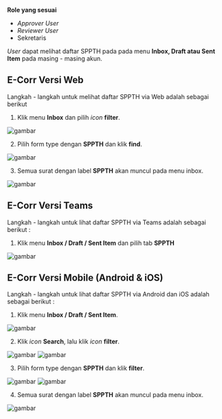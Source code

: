 **Role yang sesuai**

- *Approver User*
- *Reviewer User*
- Sekretaris

*User* dapat melihat daftar SPPTH pada pada menu **Inbox, Draft atau Sent Item** pada masing - masing akun. 

## **E-Corr Versi Web**

Langkah - langkah untuk melihat daftar SPPTH via Web adalah sebagai berikut

1. Klik menu **Inbox** dan pilih _icon_ **filter**.

![gambar](SPPTH/SPPTH_Web/02TH01.png)

2. Pilih form type dengan **SPPTH** dan klik **find**.

![gambar](SPPTH/SPPTH_Web/02TH01a.png)

3. Semua surat dengan label **SPPTH** akan muncul pada menu inbox.

![gambar](SPPTH/SPPTH_Web/02TH01b.png)

## **E-Corr Versi Teams**

Langkah - langkah untuk lihat daftar SPPTH via Teams adalah sebagai berikut :

1. Klik menu **Inbox / Draft / Sent Item** dan pilih tab **SPPTH**

![gambar](SPPTH/SPPTH_Teams/SPPTH01.png)

## **E-Corr Versi Mobile (Android & iOS)**

Langkah - langkah untuk lihat daftar SPPTH via Android dan iOS adalah sebagai berikut :

1. Klik menu **Inbox / Draft / Sent Item**.
   
![gambar](SPPTH/SPPTH_Android/DaftarSPPTH/02A01.jpg) 

2. Klik _icon_ **Search**, lalu klik _icon_ **filter**.
   
![gambar](SPPTH/SPPTH_Android/DaftarSPPTH/02A02.jpg) ![gambar](SPPTH/SPPTH_Android/DaftarSPPTH/02A03.jpg)

3. Pilih form type dengan **SPPTH** dan klik **filter**.
   
![gambar](SPPTH/SPPTH_Android/DaftarSPPTH/02A04.jpg) ![gambar](SPPTH/SPPTH_Android/DaftarSPPTH/02A05.jpg) 

4. Semua surat dengan label **SPPTH** akan muncul pada menu inbox.

![gambar](SPPTH/SPPTH_Android/DaftarSPPTH/02A06.jpg)

